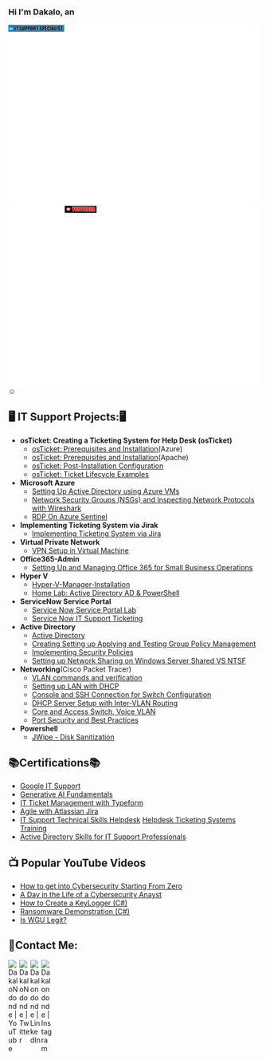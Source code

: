 ### Hi I'm Dakalo, an 
<a href="https://github.com/Dakalo-Ndonde15/"><img src="https://github.com/phildaration/Documentation/blob/main/DAKALO%20NDONDE111.gif"></a>
<a href="https://www.youtube.com/@dakalondonde"><img src="https://github.com/phildaration/Documentation/blob/main/DAKALO%20NDONDE2.gif"></a>☺

<h2>🖥️ IT Support Projects:🖥️</h2>

- <b>osTicket: Creating a Ticketing System for Help Desk (osTicket)</b>
  - [osTicket: Prerequisites and Installation](https://github.com/Dakalo-Ndonde15/osTicket-Prereqs)(Azure)
  -  [osTicket: Prerequisites and Installation](https://github.com/Dakalo-Ndonde15/osTicket-Prereqs/blob/osTicket/osTicket-Pereqs-V2.md)(Apache)
  - [osTicket: Post-Installation Configuration](https://github.com/Dakalo-Ndonde15/osTicket-Prereqs/blob/osTicket/Post-Install-Config.md)
  - [osTicket: Ticket Lifecycle Examples](https://github.com/Dakalo-Ndonde15/osTicket-Prereqs/blob/osTicket/Ticket-Lifecycle-Examples.md)
- <b>Microsoft Azure </b>
  - [Setting Up Active Directory using Azure VMs](https://github.com/Dakalo-Ndonde15/Configure-AD)
  - [Network Security Groups (NSGs) and Inspecting Network Protocols with Wireshark](https://github.com/Dakalo-Ndonde15/Azure-Network-Protocols)
  - [RDP On Azure Sentinel](https://github.com/Dakalo-Ndonde15/Configure-AD/blob/NSG/RDP-on-Azure-Sentinel.md)
- <b>Implementing Ticketing System via Jirak</b>
  - [Implementing Ticketing System via Jira](https://github.com/Dakalo-Ndonde15/Ticketing-System)
- <b>Virtual Private Network</b>
  - [VPN Setup in Virtual Machine](https://github.com/Dakalo-Ndonde15/Setting-Up-A-VPN)
- <b>Office365-Admin</b>
   - [Setting Up and Managing Office 365 for Small Business Operations](https://github.com/Dakalo-Ndonde15/Setting-Up-A-VPN/blob/365/O365-Admin.md)
- <b>Hyper V</b>
   - [Hyper-V-Manager-Installation](https://github.com/Dakalo-Ndonde15/Setting-Up-A-VPN/blob/365/Hyper-V-Manager-Installation.md)
   - [Home Lab: Active Directory AD & PowerShell](https://github.com/Dakalo-Ndonde15/HomeLab-AD-Powershell)
- <b>ServiceNow Service Portal</b>
   - [Service Now Service Portal Lab ](https://github.com/Dakalo-Ndonde15/Setting-Up-A-VPN/blob/365/ServiceNow-Service-Portal.md)
   - [Service Now IT Support Ticketing ](https://github.com/Dakalo-Ndonde15/Setting-Up-A-VPN/blob/365/ServiceNow-Ticketing.md)
- <b>Active Directory</b>
   - [Active Directory ](https://github.com/Dakalo-Ndonde15/Active-Directory)
   - [Creating Setting up Applying and Testing Group Policy Management](https://github.com/Dakalo-Ndonde15/Active-Directory/blob/Domain/Group-Policy-Management.md)
   - [Implementing Security Policies](https://github.com/Dakalo-Ndonde15/Active-Directory/blob/Domain/Security-Policies.md)
   - [Setting up Network Sharing on Windows Server Shared VS NTSF](https://github.com/Dakalo-Ndonde15/Active-Directory/blob/Domain/Network-Sharing.md)
-  <b>Networking</b>(Cisco Packet Tracer)
   - [VLAN commands and verification](https://github.com/Dakalo-Ndonde15/Switch-Configuration)
   - [Setting up LAN with DHCP](https://github.com/Dakalo-Ndonde15/Switch-Configuration/blob/Cisco-Packet-Tracer/LAN-Setup.md)
   - [Console and SSH Connection for Switch Configuration](https://github.com/Dakalo-Ndonde15/Switch-Configuration/blob/Cisco-Packet-Tracer/SSH-Switch-Config.md)
   - [DHCP Server Setup with Inter-VLAN Routing](https://github.com/Dakalo-Ndonde15/Switch-Configuration/blob/Cisco-Packet-Tracer/DHCP-Server-Setup.md)
   - [Core and Access Switch, Voice VLAN](https://github.com/Dakalo-Ndonde15/Switch-Configuration/blob/Cisco-Packet-Tracer/VLAN-Configuration.md)
   - [Port Security and Best Practices](https://github.com/Dakalo-Ndonde15/Switch-Configuration/blob/Cisco-Packet-Tracer/Port-Security.md)
  - <b>Powershell</b>
     - [JWipe - Disk Sanitization](https://github.com/Dakalo-Ndonde15/Jwipe.PowerShell)
       
 <h2>📚Certifications📚</h2>
 
- [Google IT Support](https://www.coursera.org/account/accomplishments/professional-cert/2UTCZBLMU7VY)
- [Generative AI Fundamentals](https://www.coursera.org/account/accomplishments/specialization/H4WKY1NGRQPA)
- [IT Ticket Management with Typeform](https://www.coursera.org/account/accomplishments/verify/FQYRMV64QHYX)
- [Agile with Atlassian Jira](https://www.coursera.org/account/accomplishments/verify/5OCJ2Z3V9C4N)
- [IT Support Technical Skills Helpdesk](https://www.udemy.com/certificate/UC-7e49c670-8029-46f4-99f3-65594d92d781/)
  [Helpdesk Ticketing Systems Training](https://www.udemy.com/course/help-desk-ticketing-systems-training/learn/lecture/35230818?start=465#overview)
- [Active Directory Skills for IT Support Professionals](https://www.udemy.com/course/active-directory-skills-for-it-support-professionals/learn/lecture/32003824?start=0#overview)

<h2>📺 Popular YouTube Videos</h2>

- [How to get into Cybersecurity Starting From Zero](https://www.youtube.com/watch?v=a83ASGn_V_s)
- [A Day in the Life of a Cybersecurity Anayst](https://www.youtube.com/watch?v=uHy3oM7NnoU)
- [How to Create a KeyLogger (C#)](https://www.youtube.com/watch?v=N-L9hklSlNk)
- [Ransomware Demonstration (C#)](https://www.youtube.com/watch?v=OfvdQeh79s0)
- [Is WGU Legit?](https://www.youtube.com/watch?v=E2MwRWxDBkA)


<h2> 🤳Contact Me:</h2>

[<img align="left" alt="DakaloNdonde | YouTube" width="22px" src="https://cdn.jsdelivr.net/npm/simple-icons@v3/icons/youtube.svg" />][youtube]
[<img align="left" alt="DakaloNdonde | Twitter" width="22px" src="https://cdn.jsdelivr.net/npm/simple-icons@v3/icons/twitter.svg" />][twitter]
[<img align="left" alt="Dakalondonde | LinkedIn" width="22px" src="https://cdn.jsdelivr.net/npm/simple-icons@v3/icons/linkedin.svg" />][linkedin]
[<img align="left" alt="Dakalondonde | Instagram" width="22px" src="https://cdn.jsdelivr.net/npm/simple-icons@v3/icons/instagram.svg" />][instagram]

[twitter]: https://twitter.com/joshmadakor
[youtube]: https://www.youtube.com/c/joshmadakor
[instagram]: https://www.instagram.com/its_phildas_universe/
[linkedin]: https://linkedin.com/in/joshmadakor

<!--
**Dakalo-Ndonde15/Dakalo-Ndonde15** is a ✨ _special_ ✨ repository because its `README.md` (this file) appears on your GitHub profile.

Here are some ideas to get you started:

- 🔭 I’m currently working on ...
- 🌱 I’m currently learning ...
- 👯 I’m looking to collaborate on ...
- 🤔 I’m looking for help with ...
- 💬 Ask me about ...
- 📫 How to reach me: ...
- 😄 Pronouns: ...
- ⚡ Fun fact: ...
-->
